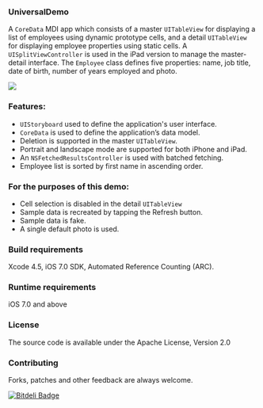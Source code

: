 ### UniversalDemo
A `CoreData` MDI app which consists of a master `UITableView` for displaying a list of employees using dynamic prototype cells, and a detail `UITableView` for displaying employee properties using static cells. A `UISplitViewController` is used in the iPad version to manage the master-detail interface. The `Employee` class defines five properties: name, job title, date of birth, number of years employed and photo.

![](http://i.imgur.com/OEJqeAT.png)

### Features:
- `UIStoryboard` used to define the application's user interface.
- `CoreData` is used to define the application’s data model.
- Deletion is supported in the master `UITableView`.
- Portrait and landscape mode are supported for both iPhone and iPad.
- An `NSFetchedResultsController` is used with batched fetching.
- Employee list is sorted by first name in ascending order.

### For the purposes of this demo:
- Cell selection is disabled in the detail `UITableView`
- Sample data is recreated by tapping the Refresh button.
- Sample data is fake.
- A single default photo is used.

### Build requirements
Xcode 4.5, iOS 7.0 SDK, Automated Reference Counting (ARC).

### Runtime requirements
iOS 7.0 and above

### License
The source code is available under the Apache License, Version 2.0

### Contributing
Forks, patches and other feedback are always welcome.


[![Bitdeli Badge](https://d2weczhvl823v0.cloudfront.net/shrtlist/universaldemo/trend.png)](https://bitdeli.com/free "Bitdeli Badge")

